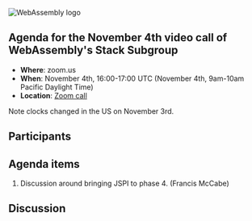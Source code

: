 ![WebAssembly logo](/images/WebAssembly.png)

## Agenda for the November 4th video call of WebAssembly's Stack Subgroup

- **Where**: zoom.us
- **When**:  November 4th, 16:00-17:00 UTC (November 4th, 9am-10am Pacific Daylight Time)
- **Location**: [Zoom call](https://zoom.us/j/91846860726?pwd=NVVNVmpvRVVFQkZTVzZ1dTFEcXgrdz09)

Note clocks changed in the US on November 3rd.

## Participants

## Agenda items

1. Discussion around bringing JSPI to phase 4. (Francis McCabe)

## Discussion
